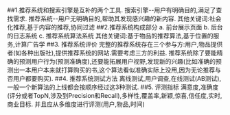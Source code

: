 ##1.推荐系统和搜索引擎是互补的两个工具.
搜索引擎--用户有明确目的,满足了查找需求.
推荐系统--用户无明确目的,帮助其发现感兴趣的新内容.
其他关键词:社会化推荐,基于内容的推荐,协同过滤
##2.推荐系统构成部分
a. 前台展示页面
b. 后台的日志系统
c. 推荐系统算法系统
其他关键词:基于物品的推荐算法,基于位置的服务,计算广告学
##3. 推荐系统评价
完整的推荐系统存在三个参与方:用户,物品提供者(如各种出版社),提供推荐系统的网站.需要考虑三方的利益.
推荐系统除了要能精确的预测用户行为(预测准确度),还要能拓展用户视野,发现新的兴趣(比如准确的预测出一本用户本来就打算购买的书,这个算法看似准确实际上没用,因为无论推荐与否用户都要购买).
##4. 推荐系统测试方法
离线测试,用户调查,在线测试(AB测试),一般一个新算法的上线都会按顺序经过这3种测试.
##5. 评测指标
满意度,准确度(评分或者TopN,涉及到Precision和Recall),多样性,覆盖率,新颖,惊喜,信任度,实时,商业目标.
并且应从多维度进行评测(用户,物品,时间)
